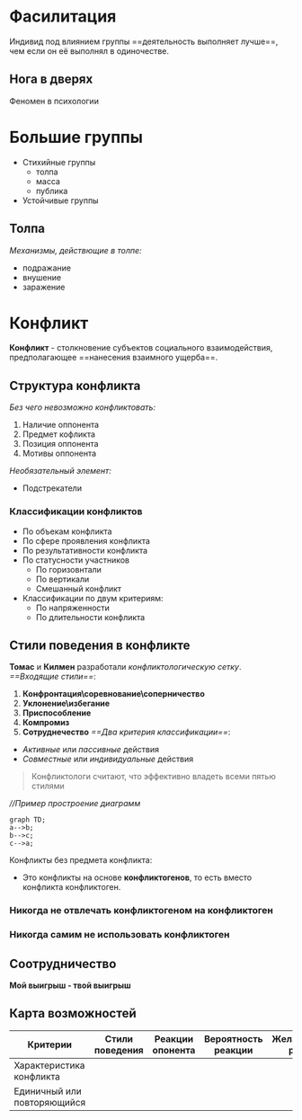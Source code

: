 # Фасилитация
Индивид под влиянием группы ==деятельность выполняет лучше==, чем если он её выполнял в одиночестве.
## Нога в дверях
Феномен в психологии

# Большие группы
- Стихийные группы
	- толпа
	- масса
	- публика
- Устойчивые группы

## Толпа
*Механизмы, действющие в толпе:*
- подражание
- внушение
- заражение

# Конфликт
**Конфликт** - столкновение субъектов социального взаимодействия, предполагающее ==нанесения взаимного ущерба==.
## Структура конфликта
*Без чего невозможно конфликтовать:*
1) Наличие оппонента
2) Предмет кофликта
3) Позиция оппонента
4) Мотивы оппонента

*Необязательный элемент:*
- Подстрекатели

### Классификации конфликтов
- По объекам конфликта
- По сфере проявления конфликта
- По результативности конфликта
- По статусности участников
	- По горизовнтали
	- По вертикали
	- Смешанный конфликт
- Классификации по двум критериям:
	- По напряженности
	- По длительности конфликта

## Стили поведения в конфликте
**Томас** и **Килмен** разработали *конфликтологическую сетку*.
*==Входящие стили==*:
1) **Конфронтация\соревнование\соперничество**
2) **Уклонение\избегание**
3) **Приспособление**
4) **Компромиз**
5) **Сотруднечество**
*==Два критерия классификации==*:
- *Активные* или *пассивные* действия
- *Совместные* или *индивидуальные* действия

>Конфликтологи считают, что эффективно владеть всеми пятью стилями

*//Пример простроение диаграмм*
```mermaid
graph TD;
a-->b;
b-->c;
c-->a;
```
Конфликты без предмета конфликта:
- Это конфликты на основе **конфликтогенов**, то есть вместо конфликта конфликтоген.

### Никогда не отвлечать конфликтогеном на конфликтоген
### Никогда самим не использовать конфликтоген
## Соотрудничество
**Мой выигрыш - твой выигрыш**

## Карта возможностей
| Критерии                    |   Стили поведения  |   Реакции опонента  |  Вероятность реакции   |  Желательность реакции   |  Вероятность * Желательность   |
| --------------------------- | --- | --- | --- | --- | --- |
| Характеристика конфликта    |     |     |     |     |     |
| Единичный или повторяющийся |     |     |     |     |     |
